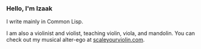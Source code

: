 ### Hello, I'm Izaak

I write mainly in Common Lisp.

I am also a violinist and violist, teaching violin, viola, and mandolin. 
You can check out my musical alter-ego at [scaleyourviolin.com](http://scaleyourviolin.com).
